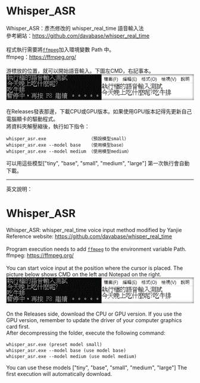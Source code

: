# Whisper_ASR
Whisper_ASR：彥杰修改的 whisper_real_time 語音輸入法<br>
參考網站：<https://github.com/davabase/whisper_real_time>
<br><br>
程式執行需要將[`ffmpeg`](https://ffmpeg.org/)加入環境變數 Path 中。<br>
ffmpeg：<https://ffmpeg.org/>
<br><br>
游標放的位置，就可以開始語音輸入。下圖左CMD，右記事本。
![Demo gif](demo.gif)
<br><br>
在Releases發表那邊，下載CPU或GPU版本。如果使用GPU版本記得先更新自己電腦顯卡的驅動程式。
<br>
將資料夾解壓縮後，執行如下指令：
```
whisper_asr.exe                （預設模型small）
whisper_asr.exe --model base   （使用模型base）
whisper_asr.exe --model medium （使用模型medium）
```
可以用這些模型["tiny", "base", "small", "medium", "large"]
第一次執行會自動下載。

----

英文說明：
# Whisper_ASR
Whisper_ASR: whisper_real_time voice input method modified by Yanjie<br>
Reference website: <https://github.com/davabase/whisper_real_time>
<br><br>
Program execution needs to add [`ffmpeg`](https://ffmpeg.org/) to the environment variable Path. <br>
ffmpeg: <https://ffmpeg.org/>
<br><br>
You can start voice input at the position where the cursor is placed. The picture below shows CMD on the left and Notepad on the right.
![Demo gif](demo.gif)
<br><br>
On the Releases side, download the CPU or GPU version. If you use the GPU version, remember to update the driver of your computer graphics card first.
<br>
After decompressing the folder, execute the following command:
```
whisper_asr.exe (preset model small)
whisper_asr.exe --model base (use model base)
whisper_asr.exe --model medium (use model medium)
```
You can use these models ["tiny", "base", "small", "medium", "large"]
The first execution will automatically download.
